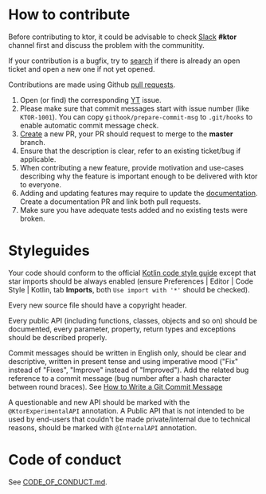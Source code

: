 # How to contribute

Before contributing to ktor, it could be advisable 
to check [Slack](https://surveys.jetbrains.com/s3/kotlin-slack-sign-up) **#ktor** channel first 
and discuss the problem with the communitity.

If your contribution is a bugfix, try to [search](https://github.com/ktorio/ktor/issues)
if there is already an open ticket and open a new one if not yet opened.

Contributions are made using Github [pull requests](https://help.github.com/en/articles/about-pull-requests). 

1. Open (or find) the corresponding [YT](https://youtrack.jetbrains.com/issues/KTOR) issue.
2. Please make sure that commit messages start with issue number (like `KTOR-1001`). You can copy `githook/prepare-commit-msg` to `.git/hooks` to enable automatic commit message check.
3. [Create](https://github.com/ktorio/ktor/compare) a new PR, your PR should request to merge to the **master** branch.
4. Ensure that the description is clear, refer to an existing ticket/bug if applicable.
5. When contributing a new feature, provide motivation and use-cases describing why 
the feature is important enough to be delivered with ktor to everyone. 
6. Adding and updating features may require to update the [documentation](https://github.com/ktorio/ktorio.github.io).
Create a documentation PR and link both pull requests.
7. Make sure you have adequate tests added and no existing tests were broken. 

# Styleguides

Your code should conform to 
the official [Kotlin code style guide](https://kotlinlang.org/docs/reference/coding-conventions.html) 
except that star imports should be always enabled 
(ensure Preferences | Editor | Code Style | Kotlin, tab **Imports**, both `Use import with '*'` should be checked).

Every new source file should have a copyright header.

Every public API (including functions, classes, objects and so on) should be documented, 
every parameter, property, return types and exceptions should be described properly. 

Commit messages should be written in English only, should be clear and descriptive, 
written in present tense and using imperative mood ("Fix" instead of "Fixes", "Improve" instead of "Improved").
Add the related bug reference to a commit message (bug number after a hash character between round braces). 
See [How to Write a Git Commit Message](https://chris.beams.io/posts/git-commit/)

A questionable and new API should be marked with the `@KtorExperimentalAPI` annotation. 
A Public API that is not intended to be used by end-users that couldn't be made private/internal due to technical reasons,
should be marked with `@InternalAPI` annotation. 

# Code of conduct

See [CODE_OF_CONDUCT.md](CODE_OF_CONDUCT.md).
